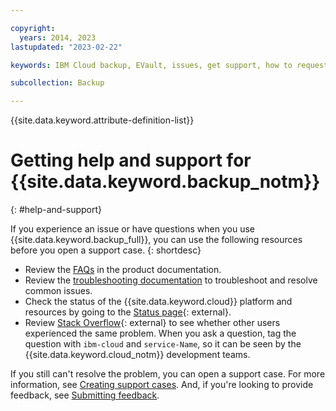 ```yaml
---

copyright:
  years: 2014, 2023
lastupdated: "2023-02-22"

keywords: IBM Cloud backup, EVault, issues, get support, how to request help, open a case, open a ticket

subcollection: Backup

---
```

{{site.data.keyword.attribute-definition-list}}

# Getting help and support for {{site.data.keyword.backup_notm}}
{: #help-and-support}

If you experience an issue or have questions when you use {{site.data.keyword.backup_full}}, you can use the following resources before you open a support case.
{: shortdesc}

* Review the [FAQs](/docs/Backup?topic=Backup-faqs) in the product documentation.
* Review the [troubleshooting documentation](/docs/Backup?topic=Backup-troubleshoot-missingServer0password) to troubleshoot and resolve common issues.
* Check the status of the {{site.data.keyword.cloud}} platform and resources by going to the [Status page](/status){: external}.
* Review [Stack Overflow](https://stackoverflow.com/questions/tagged/ibm-cloud){: external} to see whether other users experienced the same problem. When you ask a question, tag the question with `ibm-cloud` and `service-Name`, so it can be seen by the {{site.data.keyword.cloud_notm}} development teams.

If you still can't resolve the problem, you can open a support case. For more information, see [Creating support cases](/docs/get-support?topic=get-support-open-case). And, if you're looking to provide feedback, see [Submitting feedback](/docs/overview?topic=overview-feedback).
